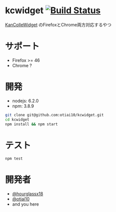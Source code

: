 # kcwidget [![Build Status](https://travis-ci.org/otiai10/kcwidget.svg?branch=develop)](https://travis-ci.org/otiai10/kcwidget)

[KanColleWidget](https://github.com/otiai10/KanColleWidget) のFirefoxとChrome両方対応するやつ

# サポート

- Firefox >= 46
- Chrome ?

# 開発

- nodejs: 6.2.0
- npm: 3.8.9

```sh
git clone git@github.com:otiai10/kcwidget.git
cd kcwidget
npm install && npm start
```

# テスト

```sh
npm test
```

# 開発者

- [@hourglassx18](https://github.com/hourglassx18)
- [@otiai10](https://github.com/otiai10)
- and you here
